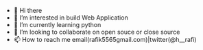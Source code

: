 - 👋 Hi there
- 👀 I’m interested in build Web Application
- 🌱 I’m currently learning python
- 💞️ I’m looking to collaborate on open souce or close source
- 📫 How to reach me email(rafik5565gmail.com)|twitter(@h__rafi)

<!---
Rafi1115/Rafi1115 is a ✨ special ✨ repository because its `README.md` (this file) appears on your GitHub profile.
You can click the Preview link to take a look at your changes.
--->

